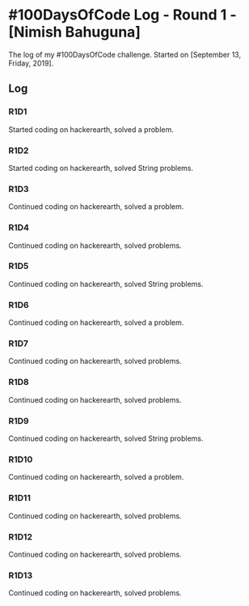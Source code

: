 # #100DaysOfCode Log - Round 1 - [Nimish Bahuguna]

The log of my #100DaysOfCode challenge. Started on [September 13, Friday, 2019].

## Log

### R1D1 
Started coding on hackerearth, solved a problem.

### R1D2 
Started coding on hackerearth, solved String problems.

### R1D3 
Continued coding on hackerearth, solved a problem.

### R1D4
Continued coding on hackerearth, solved  problems.

### R1D5 
Continued coding on hackerearth, solved String problems.

### R1D6 
Continued coding on hackerearth, solved a problem.

### R1D7
Continued coding on hackerearth, solved  problems.

### R1D8
Continued coding on hackerearth, solved  problems.

### R1D9 
Continued coding on hackerearth, solved String problems.

### R1D10 
Continued coding on hackerearth, solved a problem.

### R1D11
Continued coding on hackerearth, solved  problems.

### R1D12
Continued coding on hackerearth, solved  problems.

### R1D13
Continued coding on hackerearth, solved  problems.
